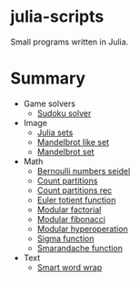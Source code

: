 # julia-scripts

Small programs written in Julia.

# Summary

* Game solvers
    * [Sudoku solver](.%2FGame%20solvers%2Fsudoku_solver.jl)
* Image
    * [Julia sets](.%2FImage%2Fjulia_sets.jl)
    * [Mandelbrot like set](.%2FImage%2Fmandelbrot_like_set.jl)
    * [Mandelbrot set](.%2FImage%2Fmandelbrot_set.jl)
* Math
    * [Bernoulli numbers seidel](.%2FMath%2Fbernoulli_numbers_seidel.jl)
    * [Count partitions](.%2FMath%2Fcount_partitions.jl)
    * [Count partitions rec](.%2FMath%2Fcount_partitions_rec.jl)
    * [Euler totient function](.%2FMath%2Feuler_totient_function.jl)
    * [Modular factorial](.%2FMath%2Fmodular_factorial.jl)
    * [Modular fibonacci](.%2FMath%2Fmodular_fibonacci.jl)
    * [Modular hyperoperation](.%2FMath%2Fmodular_hyperoperation.jl)
    * [Sigma function](.%2FMath%2Fsigma_function.jl)
    * [Smarandache function](.%2FMath%2Fsmarandache_function.jl)
* Text
    * [Smart word wrap](.%2FText%2Fsmart_word_wrap.jl)
